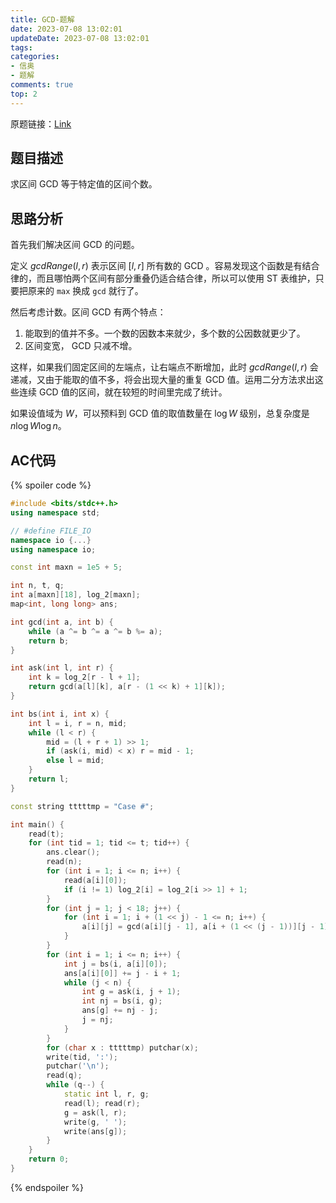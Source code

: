 ```yaml
---
title: GCD-题解
date: 2023-07-08 13:02:01
updateDate: 2023-07-08 13:02:01
tags:
categories:
- 信奥
- 题解
comments: true
top: 2
---
```

原题链接：[Link](https://xoj.red/problem/5216)

## 题目描述

求区间 GCD 等于特定值的区间个数。

<!--more-->

## 思路分析

首先我们解决区间 GCD 的问题。

定义 $gcdRange(l, r)$ 表示区间 $[l, r]$ 所有数的 GCD 。容易发现这个函数是有结合律的，而且哪怕两个区间有部分重叠仍适合结合律，所以可以使用 ST 表维护，只要把原来的 `max` 换成 `gcd` 就行了。

然后考虑计数。区间 GCD 有两个特点：

1. 能取到的值并不多。一个数的因数本来就少，多个数的公因数就更少了。
2. 区间变宽， GCD 只减不增。

这样，如果我们固定区间的左端点，让右端点不断增加，此时 $gcdRange(l, r)$ 会递减，又由于能取的值不多，将会出现大量的重复 GCD 值。运用二分方法求出这些连续 GCD 值的区间，就在较短的时间里完成了统计。

如果设值域为 $W$，可以预料到 GCD 值的取值数量在 $\log W$ 级别，总复杂度是 $n \log W \log n$。

## AC代码

{% spoiler code %}
```cpp
#include <bits/stdc++.h>
using namespace std;

// #define FILE_IO
namespace io {...}
using namespace io;

const int maxn = 1e5 + 5;

int n, t, q;
int a[maxn][18], log_2[maxn];
map<int, long long> ans;

int gcd(int a, int b) {
    while (a ^= b ^= a ^= b %= a);
    return b;
}

int ask(int l, int r) {
    int k = log_2[r - l + 1];
    return gcd(a[l][k], a[r - (1 << k) + 1][k]);
}

int bs(int i, int x) {
    int l = i, r = n, mid;
    while (l < r) {
        mid = (l + r + 1) >> 1;
        if (ask(i, mid) < x) r = mid - 1;
        else l = mid;
    }
    return l;
}

const string tttttmp = "Case #";

int main() {
    read(t);
    for (int tid = 1; tid <= t; tid++) {
        ans.clear();
        read(n);
        for (int i = 1; i <= n; i++) {
            read(a[i][0]);
            if (i != 1) log_2[i] = log_2[i >> 1] + 1;
        }
        for (int j = 1; j < 18; j++) {
            for (int i = 1; i + (1 << j) - 1 <= n; i++) {
                a[i][j] = gcd(a[i][j - 1], a[i + (1 << (j - 1))][j - 1]);
            }
        }
        for (int i = 1; i <= n; i++) {
            int j = bs(i, a[i][0]);
            ans[a[i][0]] += j - i + 1;
            while (j < n) {
                int g = ask(i, j + 1);
                int nj = bs(i, g);
                ans[g] += nj - j;
                j = nj;
            }
        }
        for (char x : tttttmp) putchar(x);
        write(tid, ':');
        putchar('\n');
        read(q);
        while (q--) {
            static int l, r, g;
            read(l); read(r);
            g = ask(l, r);
            write(g, ' ');
            write(ans[g]);
        }
    }
    return 0;
}
```
{% endspoiler %}
